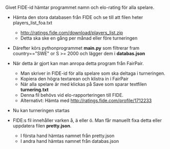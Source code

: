 Givet FIDE-id hämtar programmet namn och elo-rating för alla spelare.

* Hämta den stora databasen från FIDE och se till att filen heter players_list_foa.txt
	* http://ratings.fide.com/download/players_list.zip
	* Detta ska ske en gång per månad eller före turneringen
* Därefter körs pythonprogrammet **main.py** som filtrerar fram country=="SWE" or S >= 2000 och lägger dem i **databas.json**
* När detta är gjort kan man anropa detta program från FairPair.
	* Man skriver in FIDE-id för alla spelare som ska deltaga i turneringen.
	* Kopiera den högra textarean och klistra in i FairPair
	* När alla spelare är med klickas på Save som sparar textfilen **turnering.txt**
	* Denna fil behövs vid elo-rapporteringen till FIDE.
	* Alternativt: Hämta med http://ratings.fide.com/profile/1712233
* Nu kan turneringen startas

* FIDE:s fil innehåller varken å, ä eller ö. Man får manuellt fixa detta eller uppdatera filen **pretty.json**.
	* I första hand hämtas namnet från pretty.json
	* I andra hand hämtas namnet från databas.json

